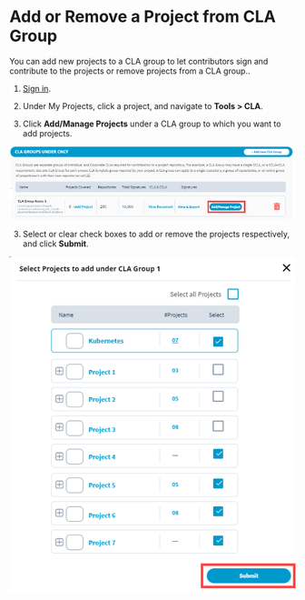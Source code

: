 # Add or Remove a Project from CLA Group

You can add new projects to a CLA group to let contributors sign and contribute to the projects or remove projects from a CLA group..

1. [Sign in](sign-in-to-project-control-center.md).

2. Under My Projects, click a project, and navigate to **Tools &gt; CLA**.

2. Click **Add/Manage Projects** under a CLA group to which you want to add projects.

![](../../.gitbook/assets/add-manage-project%20%281%29.png)

3. Select or clear check boxes to add or remove the projects respectively, and click **Submit**.

![](../../.gitbook/assets/select-projects%20%281%29.png)

